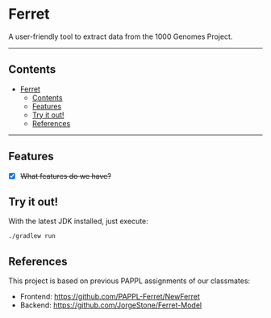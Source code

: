 # Ferret

A user-friendly tool to extract data from the 1000 Genomes Project.

---

## Contents

- [Ferret](#ferret)
  - [Contents](#contents)
  - [Features](#features)
  - [Try it out!](#try-it-out)
  - [References](#references)

---

## Features

- [x] ~~What features do we have?~~

## Try it out!

With the latest JDK installed, just execute:

```bash
./gradlew run
```

## References

This project is based on previous PAPPL assignments of our classmates:

- Frontend: <https://github.com/PAPPL-Ferret/NewFerret>
- Backend: <https://github.com/JorgeStone/Ferret-Model>
